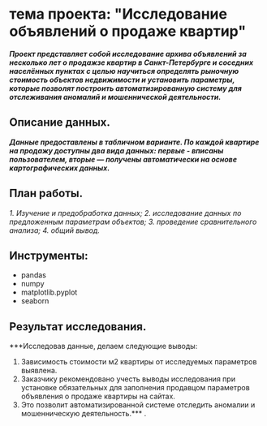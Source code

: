 
 # тема проекта: "Исследование объявлений о продаже квартир" 
 ***Проект представляет собой исследование архива объявлений за несколько лет о продажзе квартир в Санкт-Петербурге и соседних населённых пунктах с целью научиться определять рыночную стоимость объектов недвижимости и установить параметры, которые позволят построить автоматизированную систему для отслеживания аномалий и мошеннической деятельности.***
 ## Описание данных.
***Данные предоставлены в табличном варианте. По каждой квартире на продажу доступны два вида данных: первые - вписаны пользователем, вторые — получены автоматически на основе картографических данных.*** 
## План работы.
*1.	Изучение и предобработка данных;
2.	исследование данных по предложенным параметрам объектов;
3.	проведение сравнительного анализа;
4.	общий вывод.*
## Инструменты:
-	pandas 
-	 numpy 
-	matplotlib.pyplot 
-	seaborn
 ## Результат исследования.
***Исследовав данные, делаем следующие выводы:
1.	Зависимость стоимости м2 квартиры от исследуемых параметров выявлена.
2.	Заказчику рекомендовано учесть выводы исследования при установке обязательных для заполнения продавцом параметров объявления о продаже квартиры на сайтах.
3.	Это позволит автоматизированной системе отследить аномалии и мошенническую деятельность.*** .



